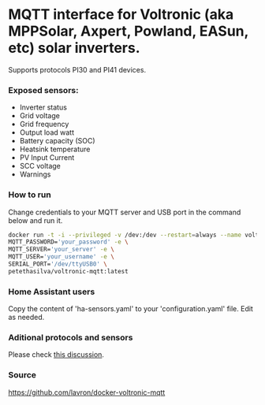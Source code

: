 # MQTT interface for Voltronic (aka MPPSolar, Axpert, Powland, EASun, etc) solar inverters.

Supports protocols PI30 and PI41 devices.

### Exposed sensors:
- Inverter status
- Grid voltage
- Grid frequency
- Output load watt
- Battery capacity (SOC)
- Heatsink temperature
- PV Input Current
- SCC voltage
- Warnings
### How to run
Change credentials to your MQTT server and USB port in the command below and run it.
```bash
docker run -t -i --privileged -v /dev:/dev --restart=always --name voltronic-mqtt --pull=always -e \
MQTT_PASSWORD='your_password' -e \
MQTT_SERVER='your_server' -e \
MQTT_USER='your_username' -e \
SERIAL_PORT='/dev/ttyUSB0' \
petethasilva/voltronic-mqtt:latest
```

### Home Assistant users
Copy the content of 'ha-sensors.yaml' to your 'configuration.yaml' file. Edit as needed.

### Aditional protocols and sensors
Please check [this discussion](https://github.com/lavron/docker-voltronic-mqtt/discussions/5).

### Source
https://github.com/lavron/docker-voltronic-mqtt

